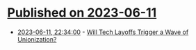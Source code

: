 # [Published on 2023-06-11](index.md)

* [2023-06-11, 22:34:00](https://it.slashdot.org/story/23/06/11/1538254/will-tech-layoffs-trigger-a-wave-of-unionization?utm_source=rss1.0mainlinkanon&utm_medium=feed) - [Will Tech Layoffs Trigger a Wave of Unionization?](https://it.slashdot.org/story/23/06/11/1538254/will-tech-layoffs-trigger-a-wave-of-unionization?utm_source=rss1.0mainlinkanon&utm_medium=feed)
